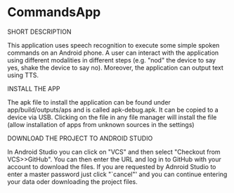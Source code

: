 # CommandsApp

SHORT DESCRIPTION

This application uses speech recognition to execute some simple spoken commands on an Android phone. 
A user can interact with the application using different modalities in different steps (e.g. "nod" the device
to say yes, shake the device to say no). Moreover, the application can output text using TTS.

INSTALL THE APP

The apk file to install the application can be found under app/build/outputs/aps and is called apk-debug.apk.
It can be copied to a device via USB. Clicking on the file in any file manager will install the file (allow
installation of apps from unknown sources in the settings)

DOWNLOAD THE PROJECT TO ANDROID STUDIO

In Android Studio you can click on "VCS" and then select "Checkout from VCS>>GitHub". You can then enter 
the URL and log in to GitHub with your account to download the files. If you are requested by Adnroid Studio 
to enter a master password just click "`cancel"' and you can continue entering your data oder downloading the 
project files.

